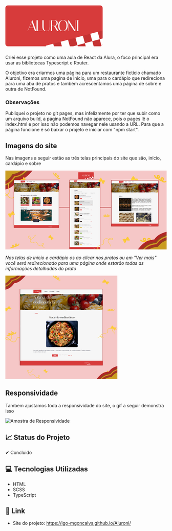 <h1><img src="src/assets/logo.svg" alt="Aluroni"></img></h1>

Criei esse projeto como uma aula de React da Alura, o foco principal era usar as bibliotecas Typescript e Router.

O objetivo era criarmos uma página para um restaurante fictício chamado Aluroni, fizemos uma pagina de inicio, uma para o cardápio que redireciona para uma aba de pratos e também acrescentamos uma página de sobre e outra de NotFound.

### Observações

Publiquei o projeto no git pages, mas infelizmente por ter que subir como um arquivo build, a página NotFound não aparece, pois o pages lê o index.html e por isso não podemos navegar nele usando a URL. Para que a página funcione é só baixar o projeto e iniciar com "npm start".

## Imagens do site

Nas imagens a seguir estão as três telas principais do site que são, início, cardápio e sobre

<img src="src/assets/ImagensReadme/Telas-principais.png" alt="Três telas principais"></img>

*Nas telas de início e cardápio os ao clicar nos pratos ou em "Ver mais" você será redirecionado para uma página onde estarão todas as informações detalhadas do prato*

<img src="src/assets/ImagensReadme/Prato (3).png" alt="Três telas principais"></img>

## Responsividade
Tambem ajustamos toda a responsividade do site, o gif a seguir demonstra isso

<img src="src/assets/ImagensReadme/responsivo.gif" alt="Amostra de Responsividade"></img>

## 📈 Status do Projeto
✔ Concluido

## 💻 Tecnologias Utilizadas
- HTML
- SCSS
- TypeScript


## 🔗 Link
- Site do projeto: https://igo-mgoncalvs.github.io/Aluroni/
